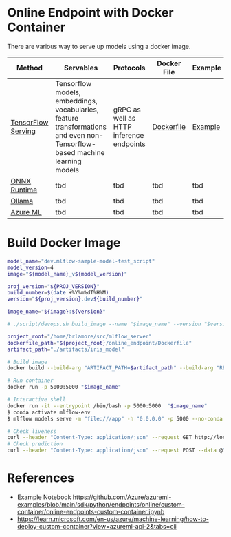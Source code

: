 # Online Endpoint with Docker Container

There are various way to serve up models using a docker image.

| Method | Servables | Protocols | Docker File | Example |
| --- | --- | --- | --- | --- |
| [TensorFlow Serving](https://github.com/tensorflow/serving) | Tensorflow models, embeddings, vocabularies, feature transformations and even non-Tensorflow-based machine learning models| gRPC as well as HTTP inference endpoints| [Dockerfile](https://hub.docker.com/r/tensorflow/serving/) | [Example](https://github.com/tensorflow/serving/blob/master/tensorflow_serving/g3doc/docker.md) |
| [ONNX Runtime](https://example.com) | tbd | tbd | tbd | tbd |
| [Ollama](https://ollama.com/) | tbd | tbd | tbd | tbd |
| [Azure ML](https://learn.microsoft.com/en-us/azure/machine-learning/how-to-deploy-custom-container?view=azureml-api-2&tabs=cli) | tbd | tbd | tbd | tbd |


# Build Docker Image

```bash
model_name="dev.mlflow-sample-model-test_script"
model_version=4
image="${model_name}_v${model_version}"

proj_version="${PROJ_VERSION}"
build_number=$(date +%Y%m%dT%H%M)
version="${proj_version}.dev${build_number}"

image_name="${image}:${version}"

# ./script/devops.sh build_image --name "$image_name" --version "$version"

project_root="/home/brlamore/src/mlflow_server"
dockerfile_path="${project_root}/online_endpoint/Dockerfile"
artifact_path="./artifacts/iris_model"

# Build image
docker build --build-arg "ARTIFACT_PATH=$artifact_path" --build-arg "RELEASE_VERSION=$version" -t "$image_name" -f "${dockerfile_path}" "${project_root}"

# Run container
docker run -p 5000:5000 "$image_name"

# Interactive shell
docker run -it --entrypoint /bin/bash -p 5000:5000  "$image_name"
$ conda activate mlflow-env
$ mlflow models serve -m "file:///app" -h "0.0.0.0" -p 5000 --no-conda

# Check liveness
curl --header "Content-Type: application/json" --request GET http://localhost:5000/version
# Check prediction
curl --header "Content-Type: application/json" --request POST --data @"${artifact_path}/input_example.json" http://localhost:5000/invocations
```

# References
* Example Notebook https://github.com/Azure/azureml-examples/blob/main/sdk/python/endpoints/online/custom-container/online-endpoints-custom-container.ipynb
* https://learn.microsoft.com/en-us/azure/machine-learning/how-to-deploy-custom-container?view=azureml-api-2&tabs=cli
